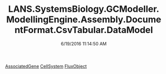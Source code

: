 ﻿---
title: LANS.SystemsBiology.GCModeller.ModellingEngine.Assembly.DocumentFormat.CsvTabular.DataModel
date: 6/19/2016 11:14:50 AM
---

[AssociatedGene](T-LANS.SystemsBiology.GCModeller.ModellingEngine.Assembly.DocumentFormat.CsvTabular.DataModel.AssociatedGene.html)
[CellSystem](T-LANS.SystemsBiology.GCModeller.ModellingEngine.Assembly.DocumentFormat.CsvTabular.DataModel.CellSystem.html)
[FluxObject](T-LANS.SystemsBiology.GCModeller.ModellingEngine.Assembly.DocumentFormat.CsvTabular.DataModel.FluxObject.html)
